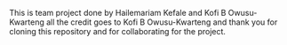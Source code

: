 This is team project done by Hailemariam Kefale and Kofi B Owusu-Kwarteng all the credit goes to Kofi B Owusu-Kwarteng and thank you for cloning this repository and for collaborating for the project.
